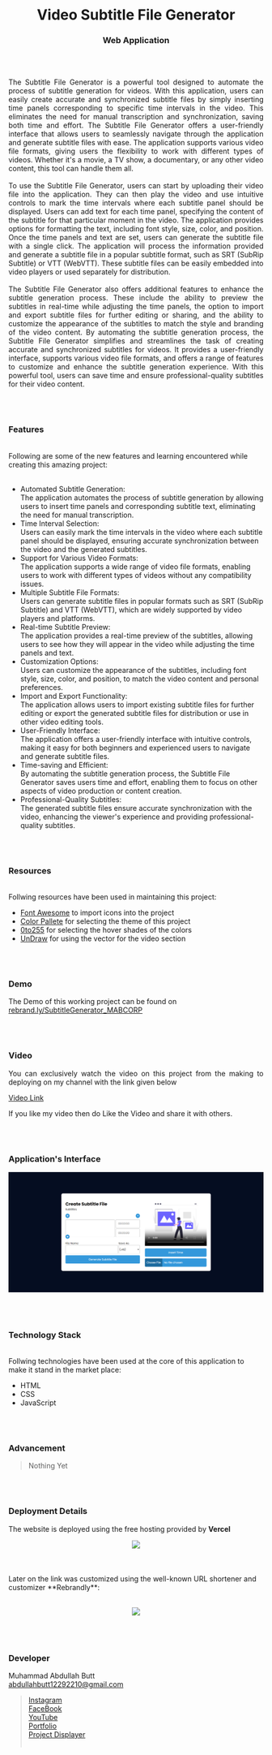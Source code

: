 <h1 align="center">
  Video Subtitle File Generator
</h1>

<h3 align="center">
  Web Application
</h3>


<br><br>

<p align="justify">
The Subtitle File Generator is a powerful tool designed to automate the process of subtitle generation for videos. With this application, users can easily create accurate and synchronized subtitle files by simply inserting time panels corresponding to specific time intervals in the video. This eliminates the need for manual transcription and synchronization, saving both time and effort.
The Subtitle File Generator offers a user-friendly interface that allows users to seamlessly navigate through the application and generate subtitle files with ease. The application supports various video file formats, giving users the flexibility to work with different types of videos. Whether it's a movie, a TV show, a documentary, or any other video content, this tool can handle them all.
<br><br>
To use the Subtitle File Generator, users can start by uploading their video file into the application. They can then play the video and use intuitive controls to mark the time intervals where each subtitle panel should be displayed. Users can add text for each time panel, specifying the content of the subtitle for that particular moment in the video. The application provides options for formatting the text, including font style, size, color, and position.
Once the time panels and text are set, users can generate the subtitle file with a single click. The application will process the information provided and generate a subtitle file in a popular subtitle format, such as SRT (SubRip Subtitle) or VTT (WebVTT). These subtitle files can be easily embedded into video players or used separately for distribution.
<br><br>
The Subtitle File Generator also offers additional features to enhance the subtitle generation process. These include the ability to preview the subtitles in real-time while adjusting the time panels, the option to import and export subtitle files for further editing or sharing, and the ability to customize the appearance of the subtitles to match the style and branding of the video content.
By automating the subtitle generation process, the Subtitle File Generator simplifies and streamlines the task of creating accurate and synchronized subtitles for videos. It provides a user-friendly interface, supports various video file formats, and offers a range of features to customize and enhance the subtitle generation experience. With this powerful tool, users can save time and ensure professional-quality subtitles for their video content.
</p>


<br><br>
<!-- ................................................................................................................................. -->


### Features
<br>
Following are some of the new features and learning encountered while creating this amazing project:<br><br>

- Automated Subtitle Generation:<br> The application automates the process of subtitle generation by allowing users to insert time panels and corresponding subtitle text, eliminating the need for manual transcription.
- Time Interval Selection:<br> Users can easily mark the time intervals in the video where each subtitle panel should be displayed, ensuring accurate synchronization between the video and the generated subtitles.
- Support for Various Video Formats:<br> The application supports a wide range of video file formats, enabling users to work with different types of videos without any compatibility issues.
- Multiple Subtitle File Formats:<br> Users can generate subtitle files in popular formats such as SRT (SubRip Subtitle) and VTT (WebVTT), which are widely supported by video players and platforms.
- Real-time Subtitle Preview:<br> The application provides a real-time preview of the subtitles, allowing users to see how they will appear in the video while adjusting the time panels and text.
- Customization Options:<br> Users can customize the appearance of the subtitles, including font style, size, color, and position, to match the video content and personal preferences.
- Import and Export Functionality:<br> The application allows users to import existing subtitle files for further editing or export the generated subtitle files for distribution or use in other video editing tools.
- User-Friendly Interface:<br> The application offers a user-friendly interface with intuitive controls, making it easy for both beginners and experienced users to navigate and generate subtitle files.
- Time-saving and Efficient:<br> By automating the subtitle generation process, the Subtitle File Generator saves users time and effort, enabling them to focus on other aspects of video production or content creation.
- Professional-Quality Subtitles:<br> The generated subtitle files ensure accurate synchronization with the video, enhancing the viewer's experience and providing professional-quality subtitles.


<br><br>
<!-- ................................................................................................................................. -->


### Resources
<br>
Follwing resources have been used in maintaining this project:

- [Font Awesome](https://fontawesome.com/) to import icons into the project 
- [Color Pallete](https://colorpalettes.colorion.co/#22) for selecting the theme of this project
- [0to255](https://0to255.com/#3498db) for selecting the hover shades of the colors
- [UnDraw](https://undraw.co/search) for using the vector for the video section


<br><br>
<!-- ................................................................................................................................. -->



### Demo
<p align="justify">
  The Demo of this working project can be found on <br>
  <a href="https://rebrand.ly/SubtitleGenerator_MABCORP">rebrand.ly/SubtitleGenerator_MABCORP</a>
</p>


<br><br>
<!-- ................................................................................................................................. -->



### Video
<p align="justify">
You can exclusively watch the video on this project from the making to deploying on my     channel with the link given below<br>

  [Video Link](# ) <br>

  If you like my video then do Like the Video and share it with others.
</p>


<br><br>
<!-- ................................................................................................................................. -->



### Application's Interface
![GUI for this Project](/demo.png)


<br><br>
<!-- ................................................................................................................................. -->




### Technology Stack
<br>
Follwing technologies have been used at the core of this application to make it stand in the market place:

- HTML
- CSS
- JavaScript


<br><br>
<!-- ................................................................................................................................. -->


### Advancement

> Nothing Yet

<br><br>
<!-- ................................................................................................................................. -->


### Deployment Details

The website is deployed using the free hosting provided by **Vercel**
<p align = "center">
  <img src = "https://branditechture.agency/brand-logos/wp-content/uploads/wpdm-cache/Vercel-900x0.png" width = "300">
</p>
<br><br>
Later on the link was customized using the well-known URL shortener and customizer **Rebrandly**:<br><br>
<p align = "center">
  <img src = "https://www.rebrandly.com/images/URL-Shortener.fileextension.svg" width = "300">
</p>


<br><br>
<!-- ................................................................................................................................. -->


### Developer

Muhammad Abdullah Butt <br>
abdullahbutt12292210@gmail.com <br>
> [Instagram](https://www.instagram.com/abdullah.butt.22/)<br>
> [FaceBook](https://www.facebook.com/profile.php?id=100076291614529)<br>
> [YouTube](https://www.youtube.com/channel/UCnuOFQyMywg-KuoN-lmav1Q)<br>
> [Portfolio](https://rebrand.ly/MuhammadAbdullahButt_MABCORP)<br>
> [Project Displayer]( https://rebrand.ly/ProjectDisplayer_MABCORP)
<br><br>
<!-- ................................................................................................................................. -->







